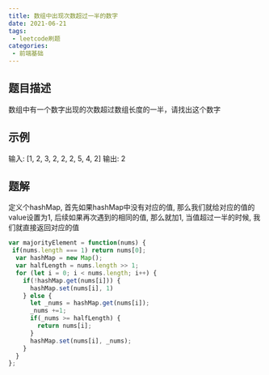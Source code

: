 ```yaml
---
title: 数组中出现次数超过一半的数字
date: 2021-06-21
tags:
 - leetcode刷题
categories:
 - 前端基础
---
```


## 题目描述

   数组中有一个数字出现的次数超过数组长度的一半，请找出这个数字

## 示例

   输入:  [1, 2, 3, 2, 2, 2, 5, 4, 2]
   输出:  2

## 题解

  定义个hashMap, 首先如果hashMap中没有对应的值, 那么我们就给对应的值的value设置为1, 后续如果再次遇到的相同的值, 那么就加1, 当值超过一半的时候, 我们就直接返回对应的值
  
  ```js
  var majorityElement = function(nums) {
   if(nums.length === 1) return nums[0];
    var hashMap = new Map();
    var halfLength = nums.length >> 1;
    for (let i = 0; i < nums.length; i++) {
      if(!hashMap.get(nums[i])) {
        hashMap.set(nums[i], 1)
      } else {
        let _nums = hashMap.get(nums[i]);
        _nums +=1;
        if(_nums >= halfLength) {
          return nums[i];
        }
        hashMap.set(nums[i], _nums);
      }
    }
  };
  ```